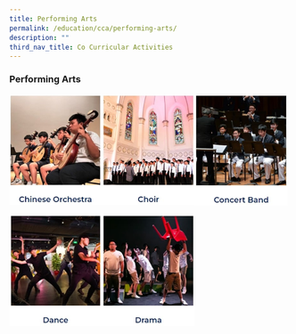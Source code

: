 ```yaml
---
title: Performing Arts
permalink: /education/cca/performing-arts/
description: ""
third_nav_title: Co Curricular Activities
---
```

### **Performing Arts**

<p><a href="https://sites.google.com/moe.edu.sg/acsbrco/home">
<img src="/images/pa1.jpg" style="width:33%" align="left">
</a></p>

<p><a href="https://sites.google.com/acsbr.org/choir">
<img src="/images/pa2.jpg" style="width:33%" align="left">
</a></p>

<p><a href="https://sites.google.com/acsbr.org/concertband">
<img src="/images/pa3.jpg" style="width:33%" align="left">
</a></p>

<br clear="left">	

<p><a href="https://sites.google.com/moe.edu.sg/acsbr-dance/home">
<img src="/images/pa4.jpg" style="width:33%" align="left">
</a></p>

<p><a href="https://sites.google.com/moe.edu.sg/acsbr-drama-cca/home">
<img src="/images/pa5.jpg" style="width:33%" align="left">
</a></p>